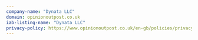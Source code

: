 ```yaml
---
company-name: "Dynata LLC"
domain: opinionoutpost.co.uk
iab-listing-name: "Dynata LLC"
privacy-policy: https://www.opinionoutpost.co.uk/en-gb/policies/privacy
---
```

